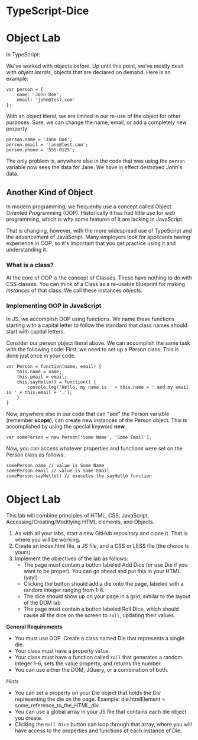 # TypeScript-Dice

# Object Lab
In TypeScript:

We've worked with objects before. Up until this point, we've mostly dealt with *object literals*, objects that are declared on demand. Here is an example:
```
var person = {
    name: 'John Doe',
    email: 'john@test.com'
};
```
With an object literal, we are limited in our re-use of the object for other purposes. Sure, we can change the name, email, or add a completely new property:
```
person.name = 'Jane Doe';
person.email = 'jane@test.com';
person.phone = '555-0125';
```
The only problem is, anywhere else in the code that was using the `person` variable now sees the data for Jane. We have in effect destroyed John's data.

## Another Kind of Object
In modern programming, we frequently use a concept called Object Oriented Programming (OOP). Historically it has had little use for web programming, which is why some features of it are lacking in JavaScript.

That is changing, however, with the more widespread use of TypeScript and the advancement of JavaScript. Many employers look for applicants having experience in OOP, so it's important that you get practice using it and understanding it.

### What is a class?
At the core of OOP is the concept of Classes. These have nothing to do with CSS classes. You can think of a Class as a re-usable blueprint for making *instances* of that class. We call these instances *objects*.

### Implementing OOP in JavaScript
In JS, we accomplish OOP using functions. We name these functions starting with a capital letter to follow the standard that class names should start with capital letters.

Consider our person object literal above. We can accomplish the same task with the following code:
First, we need to set up a Person class. This is done just once in your code.
```
var Person = function(name, email) {
    this.name = name;
    this.email = email;
    this.sayHello() = function() {
        console.log('Hello, my name is ' + this.name + ' and my email is ' + this.email + '.');
    }
}
```
Now, anywhere else in our code that can "see" the Person variable (remember **scope**), can create new instances of the Person object.
This is accomplished by using the special keyword **new**.
```
var somePerson = new Person('Some Name', 'Some Email');
```
Now, you can access whatever properties and functions were set on the Person class as follows:
```
somePerson.name // value is Some Name
somePerson.email // value is Some Email
somePerson.sayHello() // executes the sayHello function
```

# Object Lab
This lab will combine principles of HTML, CSS, JavaScript, Accessing/Creating/Modifying HTML elements, and Objects.
1. As with all your labs, start a new GitHub repository and clone it. That is where you will be working.
2. Create an index.html file, a JS file, and a CSS or LESS file (the choice is yours).
3. Implement the objectives of the lab as follows:
    * The page must contain a button labeled Add Dice (or use Die if you want to be proper). You can go ahead and put this in your HTML. (yay!)
    * Clicking the button should add a die onto the page, labeled with a random integer ranging from 1-6.
    * The dice should show up on your page in a grid, similar to the layout of the DOM lab.
    * The page must contain a button labeled Roll Dice, which should cause all the dice on the screen to `roll`, updating their values.
    
**General Requirements**
* You must use OOP. Create a class named Die that represents a single die.
* Your class must have a property `value`.
* Your class must have a function called `roll` that generates a random integer 1-6, sets the value property, and returns the number.
* You can use either the DOM, JQuery, or a combination of both.

*Hints*
* You can set a property on your Die object that holds the Div representing the die on the page. Example: die.htmlElement = some_reference_to_the_HTML_div
* You can use a global array in your JS file that contains each die object you create.
* Clicking the `Roll Dice` button can loop through that array, where you will have access to the properties and functions of each instance of Die.
